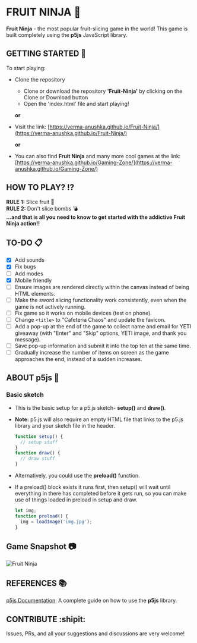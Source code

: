 # FRUIT NINJA :kiwi_fruit:
**Fruit Ninja** - the most popular fruit-slicing game in the world! This game is built completely using the **p5js** JavaScript library.


## GETTING STARTED :pencil:
To start playing:
  - Clone the repository 
    - Clone or download the repository **'Fruit-Ninja'** by clicking on the Clone or Download button
    - Open the 'index.html' file and start playing!
    
    **or**

  - Visit the link: [https://verma-anushka.github.io/Fruit-Ninja/](https://verma-anushka.github.io/Fruit-Ninja/)

    **or**
  
  - You can also find **Fruit Ninja** and many more cool games at the link: 
    [https://verma-anushka.github.io/Gaming-Zone/](https://verma-anushka.github.io/Gaming-Zone/)


## HOW TO PLAY? :interrobang:
**RULE 1:** Slice fruit :kiwi_fruit: <br/>
**RULE 2:** Don't slice bombs :bomb: <br/>
**...and that is all you need to know to get started with the addictive Fruit Ninja action!!**


## TO-DO :clipboard:
- [x] Add sounds
- [x] Fix bugs
- [ ] Add modes
- [x] Mobile friendly
- [ ] Ensure images are rendered directly within the canvas instead of being HTML elements.
- [ ] Make the sword slicing functionality work consistently, even when the game is not actively running.
- [ ] Fix game so it works on mobile devices (test on phone).
- [ ] Change `<title>` to "Cafeteria Chaos" and update the favicon.
- [ ] Add a pop-up at the end of the game to collect name and email for YETI giveaway (with "Enter" and "Skip" options, YETI image, and thank you message).
- [ ] Save pop-up information and submit it into the top ten at the same time.
- [ ] Gradually increase the number of items on screen as the game approaches the end, instead of a sudden increases.

## ABOUT p5js :speech_balloon:

### Basic sketch
  - This is the basic setup for a p5.js sketch- **setup()** and **draw()**. 
  - **Note:** p5.js will also require an empty HTML file that links to the p5.js library and your sketch file in the header.

    ```javascript
    function setup() {
      // setup stuff
    }
    function draw() {
      // draw stuff
    }
    ```
    
  - Alternatively, you could use the **preload()** function. 
  - If a preload() block exists it runs first, then setup() will wait until everything in there has completed before it gets run, so you can make use of things loaded in preload in setup and draw.
  
    ```javascript
    let img;
    function preload() {
      img = loadImage('img.jpg');
    }
    ```


## Game Snapshot :camera:
![Fruit Ninja](fruitNinja.png)


## REFERENCES :books:
[p5js Documentation](https://p5js.org/): A complete guide on how to use the **p5js** library.


## CONTRIBUTE :shipit:
Issues, PRs, and all your suggestions and discussions are very welcome!

